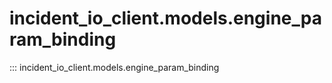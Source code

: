 # incident_io_client.models.engine_param_binding

::: incident_io_client.models.engine_param_binding